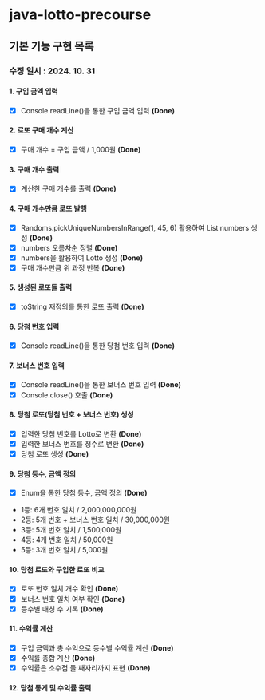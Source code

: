 # java-lotto-precourse

## 기본 기능 구현 목록

### 수정 일시 : 2024. 10. 31

#### 1. 구입 금액 입력

- [X] Console.readLine()을 통한 구입 금액 입력 **(Done)**

#### 2. 로또 구매 개수 계산

- [X] 구매 개수 = 구입 금액 / 1,000원 **(Done)**

#### 3. 구매 개수 출력

- [X] 계산한 구매 개수를 출력 **(Done)**

#### 4. 구매 개수만큼 로또 발행

- [X] Randoms.pickUniqueNumbersInRange(1, 45, 6) 활용하여 List numbers 생성 **(Done)**
- [X] numbers 오름차순 정렬 **(Done)**
- [X] numbers을 활용하여 Lotto 생성 **(Done)**
- [X] 구매 개수만큼 위 과정 반복 **(Done)**

#### 5. 생성된 로또들 출력

- [X] toString 재정의를 통한 로또 출력 **(Done)**

#### 6. 당첨 번호 입력

- [X] Console.readLine()을 통한 당첨 번호 입력 **(Done)**

#### 7. 보너스 번호 입력

- [X] Console.readLine()을 통한 보너스 번호 입력 **(Done)**
- [X] Console.close() 호출 **(Done)**

#### 8. 당첨 로또(당첨 번호 + 보너스 번호) 생성

- [X] 입력한 당첨 번호를 Lotto로 변환 **(Done)**
- [X] 입력한 보너스 번호를 정수로 변환 **(Done)**
- [X] 당첨 로또 생성 **(Done)**
  <br>

#### 9. 당첨 등수, 금액 정의

- [X] Enum을 통한 당첨 등수, 금액 정의 **(Done)**
- 1등: 6개 번호 일치 / 2,000,000,000원
- 2등: 5개 번호 + 보너스 번호 일치 / 30,000,000원
- 3등: 5개 번호 일치 / 1,500,000원
- 4등: 4개 번호 일치 / 50,000원
- 5등: 3개 번호 일치 / 5,000원

#### 10. 당첨 로또와 구입한 로또 비교

- [X] 로또 번호 일치 개수 확인 **(Done)**
- [X] 보너스 번호 일치 여부 확인 **(Done)**
- [X] 등수별 매칭 수 기록 **(Done)**

#### 11. 수익률 계산

- [X] 구입 금액과 총 수익으로 등수별 수익률 계산 **(Done)**
- [X] 수익률 총합 계산 **(Done)**
- [X] 수익률은 소수점 둘 째자리까지 표현 **(Done)**

#### 12. 당첨 통게 및 수익률 출력